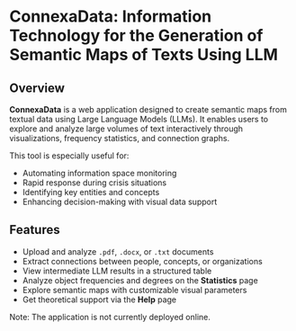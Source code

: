 # ConnexaData: Information Technology for the Generation of Semantic Maps of Texts Using LLM

## Overview

**ConnexaData** is a web application designed to create semantic maps from textual data using Large Language Models (LLMs). It enables users to explore and analyze large volumes of text interactively through visualizations, frequency statistics, and connection graphs.

This tool is especially useful for:
- Automating information space monitoring
- Rapid response during crisis situations
- Identifying key entities and concepts
- Enhancing decision-making with visual data support

## Features

- Upload and analyze `.pdf`, `.docx`, or `.txt` documents
- Extract connections between people, concepts, or organizations
- View intermediate LLM results in a structured table
- Analyze object frequencies and degrees on the **Statistics** page
- Explore semantic maps with customizable visual parameters
- Get theoretical support via the **Help** page

Note: The application is not currently deployed online.
